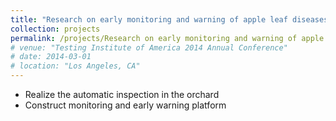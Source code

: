 ```yaml
---
title: "Research on early monitoring and warning of apple leaf diseases and development of inspection equipment based on artificial intelligence"
collection: projects
permalink: /projects/Research on early monitoring and warning of apple leaf diseases and development of inspection equipment based on artificial intelligence
# venue: "Testing Institute of America 2014 Annual Conference"
# date: 2014-03-01
# location: "Los Angeles, CA"
---
```


* Realize the automatic inspection in the orchard
* Construct monitoring and early warning platform
